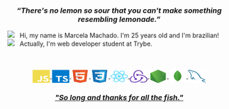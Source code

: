<h3 align="center"><em> “There's no lemon so sour that you can't make something resembling lemonade.” </em></h3>

<div>
<img height=20em src="https://img.icons8.com/ios/250/FFFFFF/dating-website.png"> &nbsp Hi, my name is Marcela Machado. I'm 25 years old and I'm brazilian!
  <br>
<img height=20em src="https://img.icons8.com/ios/250/FFFFFF/source-code.png"> &nbsp Actually, I'm web developer student at Trybe.
  
</div>



<br>

<div align="center">
  <a href="https://www.linkedin.com/in/marcelamchdo/" target="_blank"> 
</div>

<br>

 <div style="display: inline_block" align="center"><br>
  <img align="center" height="30" width="40" src="https://raw.githubusercontent.com/devicons/devicon/master/icons/javascript/javascript-plain.svg">
  <img align="center" alt="Laura-Ts" height="30" width="40" src="https://raw.githubusercontent.com/devicons/devicon/master/icons/typescript/typescript-plain.svg">
  <img align="center" height="30" width="40" src="https://raw.githubusercontent.com/devicons/devicon/master/icons/html5/html5-original.svg">
  <img align="center" height="30" width="40" src="https://raw.githubusercontent.com/devicons/devicon/master/icons/css3/css3-original.svg">
  <img align="center" height="30" width="40" src="https://raw.githubusercontent.com/devicons/devicon/master/icons/react/react-original.svg">
  <img align="center" alt="Laura-React" height="30" width="40" src="https://raw.githubusercontent.com/devicons/devicon/master/icons/redux/redux-original.svg">
  <img align="center" height="30" width="40" src="https://raw.githubusercontent.com/devicons/devicon/master/icons/nodejs/nodejs-original.svg">
  <img align="center" height="30" width="40" src="https://raw.githubusercontent.com/devicons/devicon/master/icons/mongodb/mongodb-original.svg">
  <img align="center" height="30" width="40" src="https://raw.githubusercontent.com/devicons/devicon/master/icons/mysql/mysql-original.svg">
<!--   <img align="center" alt="Laura-Python" height="30" width="40" src="https://raw.githubusercontent.com/devicons/devicon/master/icons/python/python-original.svg"> --> 
</div>

<h3 align="center"><em>"So long and thanks for all the fish."</h3>
